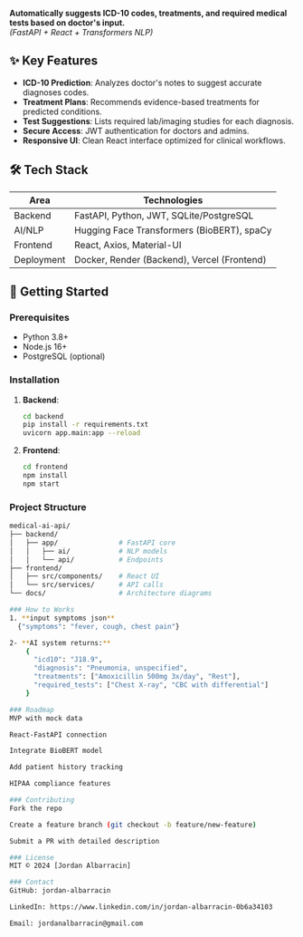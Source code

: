 **Automatically suggests ICD-10 codes, treatments, and required medical tests based on doctor's input.**  
*(FastAPI + React + Transformers NLP)*

## ✨ Key Features
- **ICD-10 Prediction**: Analyzes doctor's notes to suggest accurate diagnoses codes.
- **Treatment Plans**: Recommends evidence-based treatments for predicted conditions.
- **Test Suggestions**: Lists required lab/imaging studies for each diagnosis.
- **Secure Access**: JWT authentication for doctors and admins.
- **Responsive UI**: Clean React interface optimized for clinical workflows.

## 🛠️ Tech Stack
| **Area**       | **Technologies**                                |
|----------------|-----------------------------------------------|
| Backend        | FastAPI, Python, JWT, SQLite/PostgreSQL      |
| AI/NLP         | Hugging Face Transformers (BioBERT), spaCy   |
| Frontend       | React, Axios, Material-UI                    |
| Deployment     | Docker, Render (Backend), Vercel (Frontend) |

## 🚀 Getting Started

### Prerequisites
- Python 3.8+
- Node.js 16+
- PostgreSQL (optional)

### Installation
1. **Backend**:
   ```bash
   cd backend
   pip install -r requirements.txt
   uvicorn app.main:app --reload   
2. **Frontend**:
    ```bash
    cd frontend
    npm install
    npm start

### Project Structure
  ```bash
  medical-ai-api/
  ├── backend/
  │   ├── app/               # FastAPI core
  │   │   ├── ai/            # NLP models
  │   │   └── api/           # Endpoints
  ├── frontend/
  │   ├── src/components/    # React UI
  │   └── src/services/      # API calls
  └── docs/                  # Architecture diagrams

### How to Works 
 1. **input symptoms json**
    {"symptoms": "fever, cough, chest pain"}

 2- **AI system returns:**
      {
        "icd10": "J18.9",
        "diagnosis": "Pneumonia, unspecified",
        "treatments": ["Amoxicillin 500mg 3x/day", "Rest"],
        "required_tests": ["Chest X-ray", "CBC with differential"]
      }

### Roadmap
MVP with mock data

React-FastAPI connection

Integrate BioBERT model

Add patient history tracking

HIPAA compliance features

### Contributing
Fork the repo

Create a feature branch (git checkout -b feature/new-feature)

Submit a PR with detailed description

 ### License
MIT © 2024 [Jordan Albarracin]

### Contact
GitHub: jordan-albarracin

LinkedIn: https://www.linkedin.com/in/jordan-albarracin-0b6a34103

Email: jordanalbarracin@gmail.com


